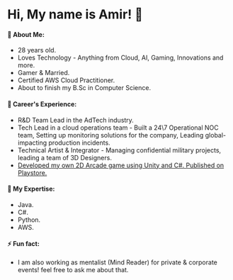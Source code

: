 # Hi, My name is Amir! 👋


#### 💬 About Me:
- 28 years old.
- Loves Technology - Anything from Cloud, AI, Gaming, Innovations and more.
- Gamer & Married.
- Certified AWS Cloud Practitioner.
- About to finish my B.Sc in Computer Science.

#### 💼 Career's Experience:
- R&D Team Lead in the AdTech industry.
- Tech Lead in a cloud operations team - Built a 24\7 Operational NOC team, Setting up monitoring solutions for the company, Leading global-impacting production incidents.
- Technical Artist & Integrator - Managing confidential military projects, leading a team of 3D Designers.
- [Developed my own 2D Arcade game using Unity and C#. Published on Playstore.](https://github.com/amirb401/Shit-Man---Android-Arcade-Game)

#### 🔭 My Expertise:
- Java.
- C#.
- Python.
- AWS.

#### ⚡ Fun fact: 
- I am also working as mentalist (Mind Reader) for private & corporate events! feel free to ask me about that.


<!--
**amirb401/amirb401** is a ✨ _special_ ✨ repository because its `README.md` (this file) appears on your GitHub profile.

Here are some ideas to get you started:

- 🔭 I’m currently working on ...
- 🌱 I’m currently learning ...
- 👯 I’m looking to collaborate on ...
- 🤔 I’m looking for help with ...
- 💬 Ask me about ...
- 📫 How to reach me: ...
- 😄 Pronouns: ...
- ⚡ Fun fact: ...

-->
